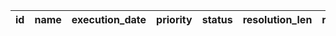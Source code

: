 | id | name | execution_date | priority | status | resolution_len | resolution |
| --- | --- | --- | --- | --- | --- | --- |